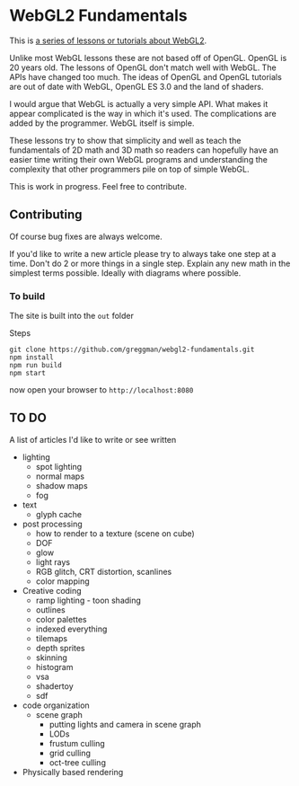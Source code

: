 WebGL2 Fundamentals
===================

This is [a series of lessons or tutorials about WebGL2](http://webgl2fundamentals.org/).

Unlike most WebGL lessons these are not based off of OpenGL.
OpenGL is 20 years old. The lessons of OpenGL don't match well with WebGL.
The APIs have changed too much. The ideas of OpenGL and OpenGL tutorials
are out of date with WebGL, OpenGL ES 3.0 and the land of shaders.

I would argue that WebGL is actually a very simple API. What makes it
appear complicated is the way in which it's used. The complications
are added by the programmer. WebGL itself is simple.

These lessons try to show that simplicity and well as teach the
fundamentals of 2D math and 3D math so readers can hopefully
have an easier time writing their own WebGL programs and
understanding the complexity that other programmers pile on
top of simple WebGL.

This is work in progress. Feel free to contribute.

## Contributing

Of course bug fixes are always welcome.

If you'd like to write a new article please try to always take
one step at a time. Don't do 2 or more things in a single step.
Explain any new math in the simplest terms possible. Ideally
with diagrams where possible.

### To build

The site is built into the `out` folder

Steps

    git clone https://github.com/greggman/webgl2-fundamentals.git
    npm install
    npm run build
    npm start

now open your browser to `http://localhost:8080`

## TO DO

A list of articles I'd like to write or see written

*   lighting
    *   spot lighting
    *   normal maps
    *   shadow maps
    *   fog
*   text
    *   glyph cache
*   post processing
    *   how to render to a texture (scene on cube)
    *   DOF
    *   glow
    *   light rays
    *   RGB glitch, CRT distortion, scanlines
    *   color mapping
*   Creative coding
    *   ramp lighting - toon shading
    *   outlines
    *   color palettes
    *   indexed everything
    *   tilemaps
    *   depth sprites
    *   skinning
    *   histogram
    *   vsa
    *   shadertoy
    *   sdf
*   code organization
    *   scene graph
        *   putting lights and camera in scene graph
        *   LODs
        *   frustum culling
        *   grid culling
        *   oct-tree culling
*   Physically based rendering


